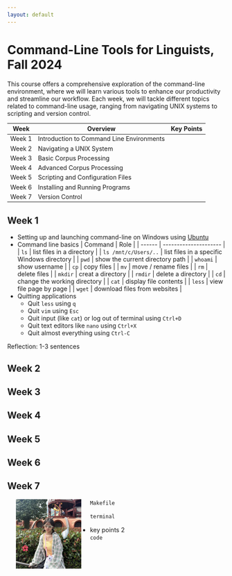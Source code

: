 ```yaml
---
layout: default
---
```


# Command-Line Tools for Linguists, Fall 2024
This course offers a comprehensive exploration of the command-line environment, where we will learn various tools to enhance our productivity and streamline our workflow. Each week, we will tackle different topics related to command-line usage, ranging from navigating UNIX systems to scripting and version control.

| Week    | Overview        | Key Points         |
| ------- | --------------------- | ------------------- |
| Week 1 | Introduction to Command Line Environments |  |
| Week 2 | Navigating a UNIX System |  |
| Week 3 | Basic Corpus Processing |  |
| Week 4 | Advanced Corpus Processing | |
| Week 5 | Scripting and Configuration Files | |
| Week 6 | Installing and Running Programs | |
| Week 7 | Version Control | |

## Week 1
- Setting up and launching command-line on Windows using [Ubuntu](https://ubuntu.com/download)
- Command line basics
  | Command | Role |
  | ------ | --------------------- |
  | `ls` | list files in a directory |
  | `ls /mnt/c/Users/..` | list files in a specific Windows directory |
  | `pwd` | show the current directory path |
  | `whoami` | show username |
  | `cp` | copy files |
  | `mv` | move / rename files |
  | `rm` | delete files |
  | `mkdir` | creat a directory |
  | `rmdir` | delete a directory |
  | `cd` | change the working directory |
  | `cat` | display file contents |
  | `less` | view file page by page |
  | `wget` | download files from websites |
- Quitting applications
  - Quit `less` using `q`
  - Quit `vim` using `Esc`
  - Quit input (like `cat`) or log out of terminal using `Ctrl+D`
  - Quit text editors like `nano` using `Ctrl+X`
  - Quit almost everything using `Ctrl-C`

Reflection: 1-3 sentences

## Week 2

## Week 3

## Week 4

## Week 5

## Week 6

## Week 7

<img src="assets/images/rei_picture.jpg" alt="Photo" hspace="20" width="30%" align="left"/>

```makefile
Makefile
```

```bash
terminal
```
- key points 2<br>
`code`

